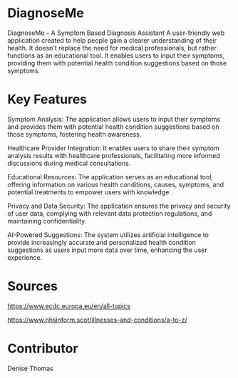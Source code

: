 # DiagnoseMe
DiagnoseMe – A Symptom Based Diagnosis Assistant
A user-friendly web application created to help people gain a clearer understanding of their health. It doesn't replace the need for medical professionals, but rather functions as an educational tool. It enables users to input their symptoms, providing them with potential health condition suggestions based on those symptoms. 


# Key Features
Symptom Analysis: The application allows users to input their symptoms and provides them with potential health condition suggestions based on those symptoms, fostering health awareness.

Healthcare Provider Integration: It enables users to share their symptom analysis results with healthcare professionals, facilitating more informed discussions during medical consultations.

Educational Resources: The application serves as an educational tool, offering information on various health conditions, causes, symptoms, and potential treatments to empower users with knowledge.

Privacy and Data Security: The application ensures the privacy and security of user data, complying with relevant data protection regulations, and maintaining confidentiality.

AI-Powered Suggestions: The system utilizes artificial intelligence to provide increasingly accurate and personalized health condition suggestions as users input more data over time, enhancing the user experience.

# Sources
https://www.ecdc.europa.eu/en/all-topics 

https://www.nhsinform.scot/illnesses-and-conditions/a-to-z/



# Contributor
Denise Thomas
